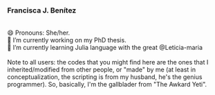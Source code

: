 ### Francisca J. Benítez
\
😄 Pronouns: She/her.\
🔭 I’m currently working on my PhD thesis. \
🌱 I’m currently learning Julia language with the great @Leticia-maria
\
\
Note to all users: the codes that you might find here are the ones that I inherited/modified from other people, or "made" by me (at least in conceptualization, the scripting is from my husband, he's the genius programmer). So, basically, I'm the gallblader from "The Awkard Yeti".

<!--
**panchajaviera/panchajaviera** is a ✨ _special_ ✨ repository because its `README.md` (this file) appears on your GitHub profile.

Here are some ideas to get you started:

### 
- 
- 👯 I’m looking to collaborate on ...
- 🤔 I’m looking for help with ...
- 💬 Ask me about ...
- 📫 How to reach me: ...
- 😄 Pronouns: ...
- ⚡ Fun fact: ...
-->
